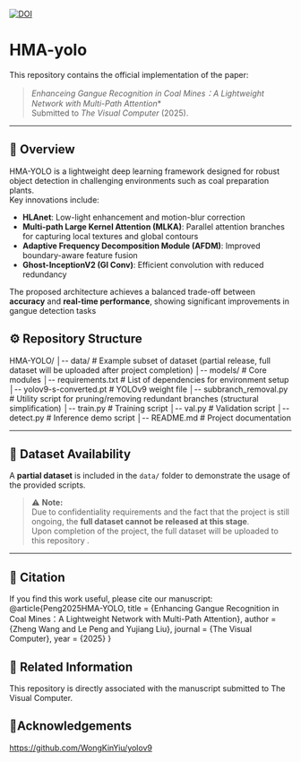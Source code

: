 [![DOI](https://zenodo.org/badge/DOI/10.5281/zenodo.17082366.svg)](https://doi.org/10.5281/zenodo.17082366)
# HMA-yolo
This repository contains the official implementation of the paper:  

> *Enhanceing Gangue Recognition in Coal Mines：A Lightweight Network with Multi-Path Attention**  
> Submitted to *The Visual Computer* (2025).
-------
 ## 📌 Overview
HMA-YOLO is a lightweight deep learning framework designed for robust object detection in challenging environments such as coal preparation plants.  
Key innovations include:
- **HLAnet**: Low-light enhancement and motion-blur correction  
- **Multi-path Large Kernel Attention (MLKA)**: Parallel attention branches for capturing local textures and global contours  
- **Adaptive Frequency Decomposition Module (AFDM)**: Improved boundary-aware feature fusion  
- **Ghost-InceptionV2 (GI Conv)**: Efficient convolution with reduced redundancy  

The proposed architecture achieves a balanced trade-off between **accuracy** and **real-time performance**, showing significant improvements in gangue detection tasks

## ⚙️ Repository Structure
HMA-YOLO/
│-- data/          #  Example subset of dataset (partial release, full dataset will be uploaded after project completion)
│-- models/          # Core modules
│-- requirements.txt # List of dependencies for environment setup
│-- yolov9-s-converted.pt         #  YOLOv9 weight file
│-- subbranch_removal.py         # Utility script for pruning/removing redundant branches (structural simplification)
│-- train.py          # Training script
│-- val.py          # Validation script
│-- detect.py          # Inference demo script 
│-- README.md        # Project documentation

---

## 📂 Dataset Availability

A **partial dataset** is included in the `data/` folder to demonstrate the usage of the provided scripts.  

> ⚠️ **Note:**  
> Due to confidentiality requirements and the fact that the project is still ongoing, the **full dataset cannot be released at this stage**.  
> Upon completion of the project, the full dataset will be uploaded to this repository .  

---
 ## 📖 Citation
 If you find this work useful, please cite our manuscript:
 @article{Peng2025HMA-YOLO,
  title   = {Enhancing Gangue Recognition in Coal Mines：A Lightweight Network with Multi-Path Attention},
  author  = {Zheng Wang and Le Peng and Yujiang Liu},
  journal = {The Visual Computer},
  year    = {2025}
}

 ## 🔗 Related Information
This repository is directly associated with the manuscript submitted to The Visual Computer.

## 🙏Acknowledgements
https://github.com/WongKinYiu/yolov9


